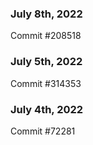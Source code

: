 ### July 8th, 2022

Commit #208518

### July 5th, 2022

Commit #314353


### July 4th, 2022

Commit #72281
